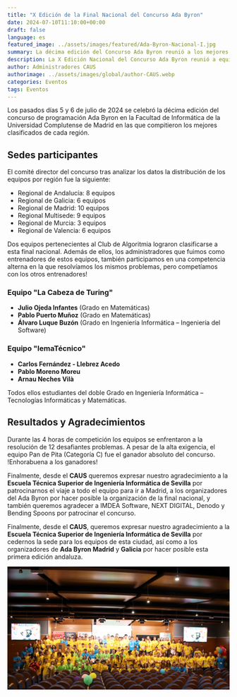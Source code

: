 ```yaml
---
title: "X Edición de la Final Nacional del Concurso Ada Byron"
date: 2024-07-10T11:10:00+00:00
draft: false
language: es
featured_image: ../assets/images/featured/Ada-Byron-Nacional-I.jpg
summary: La décima edición del Concurso Ada Byron reunió a los mejores programadores de cada región de España en un emocionante evento que culminó en la Facultad de Informática de la Universidad Complutense de Madrid. Entre los equipos clasificados, dos equipos pertenecientes al Club de Algoritmia de la Universidad de Sevilla (CAUS) se enfrentaron a 12 complejos problemas durante 4 intensas horas de competición.
description: La X Edición Nacional del Concurso Ada Byron reunió a equipos de todas las regiones de España, quienes demostraron su destreza en programación durante la gran final en la Universidad Complutense de Madrid. Dos equipos del Club de Algoritmia de Sevilla lograron clasificarse y participar en esta prestigiosa competición, enfrentándose a retos de alta dificultad. La jornada fue posible gracias al apoyo de instituciones académicas y patrocinadores clave, quienes fomentan la participación en competencias de programación a nivel nacional.
author: Administradores CAUS
authorimage: ../assets/images/global/author-CAUS.webp
categories: Eventos
tags: Eventos
---
```


Los pasados días 5 y 6 de julio de 2024 se celebró la décima edición del concurso de programación Ada Byron  en la Facultad de Informática de la Universidad Complutense de Madrid en las que compitieron los mejores clasificados de cada región.

## Sedes participantes

El comité director del concurso tras analizar los datos la distribución de los equipos por región fue la siguiente:

* Regional de Andalucía: 8 equipos
* Regional de Galicia: 6 equipos
* Regional de Madrid: 10 equipos
* Regional Multisede: 9 equipos
* Regional de Murcia: 3 equipos
* Regional de Valencia: 6 equipos

Dos equipos pertenecientes al Club de Algoritmia lograron clasificarse a esta final nacional. Además de ellos, los administradores que fuimos como entrenadores de estos equipos, también participamos en una competencia alterna en la que resolvíamos los mismos problemas, pero competíamos con los otros entrenadores!


### Equipo **"La Cabeza de Turing"**

- **Julio Ojeda Infantes** (Grado en Matemáticas)
- **Pablo Puerto Muñoz** (Grado en Matemáticas)
- **Álvaro Luque Buzón** (Grado en Ingeniería Informática – Ingeniería del Software)

### Equipo **"lemaTécnico"**

- **Carlos Fernández - Llebrez Acedo**
- **Pablo Moreno Moreu**
- **Arnau Neches Vilà**

Todos ellos estudiantes del doble Grado en Ingeniería Informática – Tecnologías Informáticas y Matemáticas.
    

## Resultados y Agradecimientos

Durante las 4 horas de competición los equipos se enfrentaron a la resolución de 12 desafiantes problemas. A pesar de la alta exigencia, el equipo Pan de Pita (Categoría C) fue el ganador absoluto del concurso. !Enhorabuena a los ganadores!

Finalmente, desde el **CAUS** queremos expresar nuestro agradecimiento a la **Escuela Técnica Superior de Ingeniería Informática de Sevilla** por patrocinarnos el viaje a todo el equipo para ir a Madrid, a los organizadores del Ada Byron por hacer posible la organización de la final nacional, y también queremos agradecer a IMDEA Software, NEXT DIGITAL, Denodo y Bending Spoons por patrocinar el concurso.

Finalmente, desde el **CAUS**, queremos expresar nuestro agradecimiento a la **Escuela Técnica Superior de Ingeniería Informática de Sevilla** por cedernos la sede para los equipos de esta ciudad, así como a los organizadores de **Ada Byron Madrid** y **Galicia** por hacer posible esta primera edición andaluza.

![alt text](IMG_8207.JPG)
